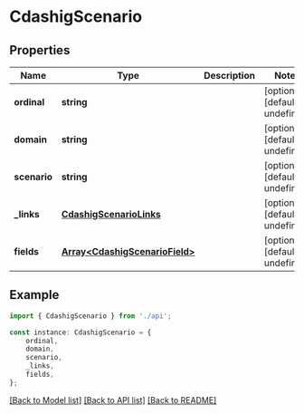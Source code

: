 # CdashigScenario


## Properties

Name | Type | Description | Notes
------------ | ------------- | ------------- | -------------
**ordinal** | **string** |  | [optional] [default to undefined]
**domain** | **string** |  | [optional] [default to undefined]
**scenario** | **string** |  | [optional] [default to undefined]
**_links** | [**CdashigScenarioLinks**](CdashigScenarioLinks.md) |  | [optional] [default to undefined]
**fields** | [**Array&lt;CdashigScenarioField&gt;**](CdashigScenarioField.md) |  | [optional] [default to undefined]

## Example

```typescript
import { CdashigScenario } from './api';

const instance: CdashigScenario = {
    ordinal,
    domain,
    scenario,
    _links,
    fields,
};
```

[[Back to Model list]](../README.md#documentation-for-models) [[Back to API list]](../README.md#documentation-for-api-endpoints) [[Back to README]](../README.md)
